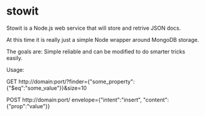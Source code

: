 stowit
======
Stowit is a Node.js web service that will store and retrive JSON docs.

At this time it is really just a simple Node wrapper around MongoDB storage.

The goals are: Simple reliable and can be modified to do smarter tricks easily.

Usage:

GET http://domain:port/?finder={"some_property":{"$eq":"some_value"}}&size=10

POST http://domain:port/  envelope={"intent":"insert", "content":{"prop":"value"}}

